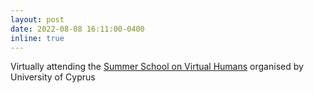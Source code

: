 ```yaml
---
layout: post
date: 2022-08-08 16:11:00-0400
inline: true
---
```


Virtually attending the [Summer School on Virtual Humans](https://www.clipe-itn.eu/news/training-workshop-1%3A-summer-school-on-virtual-humans) organised by University of Cyprus